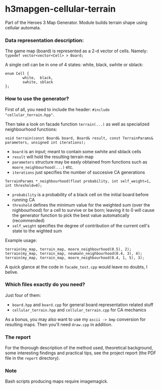 # h3mapgen-cellular-terrain
Part of the Heroes 3 Map Generator. Module builds terrain shape using cellular automata.




### Data representation description:

The game map (board) is represented as a 2-d vector of cells. Namely: ` typedef vector<vector<Cell> > Board; `

A single cell can be in one of 4 states: white, black, swhite or sblack:
```
enum Cell {
        white,	black,
        swhite,	sblack
};
```








### How to use the generator?

First of all, you need to include the header: `#include "cellular_terrain.hpp"`.

Then take a look on facade function `terrain(...)` as well as specialized neighbourhood functions:
```
void terrain(const Board& board, Board& result, const TerrainParams& parameters, unsigned int iterations);
```
- `board` is an input; meant to contain some swhite and sblack cells
- `result` will hold the resulting terrain map
- `parameters` structure may be easly obtained from functions such as `moore_neighbourhood(...)` etc.
- `iterations` just specifies the number of succesive CA generations




```
TerrainParams *_neighbourhood(float probability, int self_weight=1, int threshold=0);
```
- `probability` is a probability of a black cell on the initial board before running CA
- `threshold` defines the minimum value for the weighted sum (over the nighbourhood) for a cell to survive or be born; leaving it to 0 will cause the generator function to pick the best value automatically (recommended)
- `self_weight` specifies the degree of contribution of the current cell's state to the wighted sum




Example usage:
```
terrain(my_map, terrain_map, moore_neighbourhood(0.5), 2);
terrain(my_map, terrain_map, neumann_neighbourhood(0.4, 3), 4);
terrain(my_map, terrain_map, moore_neighbourhood(0.4, 1, 5), 3);
```
A quick glance at the code in `facade_test.cpp` would leave no doubts, I belive.




### Which files exactly do you need?

Just four of them:
- `board.hpp` and `board.cpp` for general board representation related stuff
- `cellular_terrain.hpp` and `cellular_terrain.cpp` for CA mechanics

As a bonus, you may also want to use my `ascii -> bmp` conversion for resulting maps. Then you'll need `draw.cpp` in addition.




### The report

For the thorough description of the method used, theoretical background, some interesting findings and practical tips, see the project report (the PDF file in the `report` directory).




### Note

Bash scripts producing maps require imagemagick.
